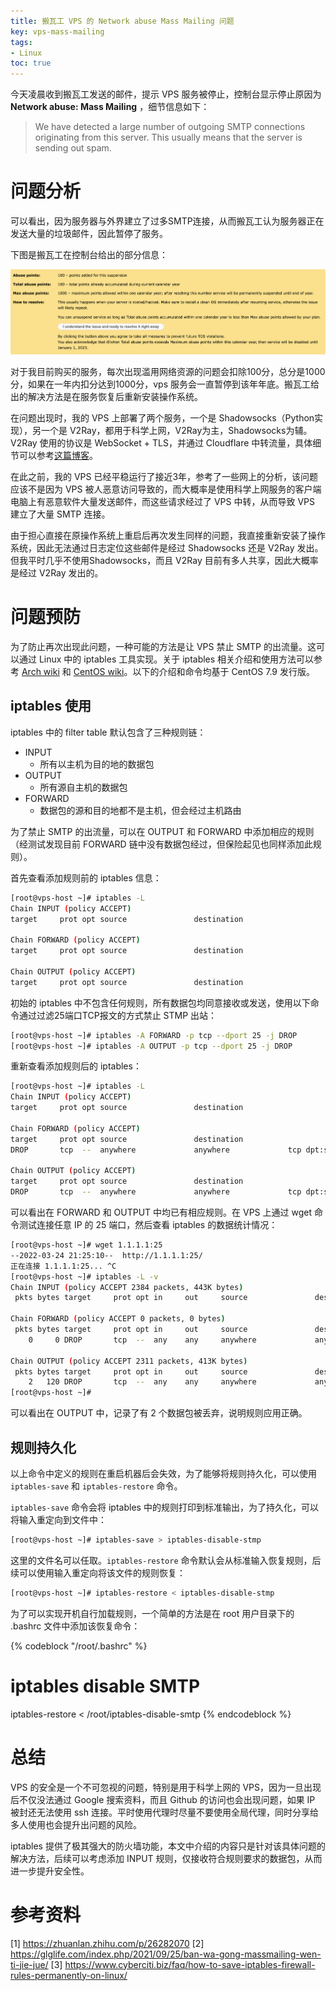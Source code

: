 ```yaml
---
title: 搬瓦工 VPS 的 Network abuse Mass Mailing 问题
key: vps-mass-mailing
tags:
- Linux
toc: true
---
```


今天凌晨收到搬瓦工发送的邮件，提示 VPS 服务被停止，控制台显示停止原因为 **Network abuse: Mass Mailing** ，细节信息如下：

> We have detected a large number of outgoing SMTP connections originating from this server. This usually means that the server is sending out spam.

<!--more-->

# 问题分析

可以看出，因为服务器与外界建立了过多SMTP连接，从而搬瓦工认为服务器正在发送大量的垃圾邮件，因此暂停了服务。

下图是搬瓦工在控制台给出的部分信息：

![控制台部分提示信息](/img/vps-mass-mailing/bandwagon-control-pane.png)

对于我目前购买的服务，每次出现滥用网络资源的问题会扣除100分，总分是1000分，如果在一年内扣分达到1000分，vps 服务会一直暂停到该年年底。搬瓦工给出的解决方法是在服务恢复后重新安装操作系统。

在问题出现时，我的 VPS 上部署了两个服务，一个是 Shadowsocks（Python实现），另一个是 V2Ray，都用于科学上网，V2Ray为主，Shadowsocks为辅。V2Ray 使用的协议是 WebSocket + TLS，并通过 Cloudflare 中转流量，具体细节可以参考[这篇博客](https://eveaz.com/1094.html)。

在此之前，我的 VPS 已经平稳运行了接近3年，参考了一些网上的分析，该问题应该不是因为 VPS 被人恶意访问导致的，而大概率是使用科学上网服务的客户端电脑上有恶意软件大量发送邮件，而这些请求经过了 VPS 中转，从而导致 VPS 建立了大量 SMTP 连接。

由于担心直接在原操作系统上重启后再次发生同样的问题，我直接重新安装了操作系统，因此无法通过日志定位这些邮件是经过 Shadowsocks 还是 V2Ray 发出。但我平时几乎不使用Shadowsocks，而且 V2Ray 目前有多人共享，因此大概率是经过 V2Ray 发出的。

# 问题预防

为了防止再次出现此问题，一种可能的方法是让 VPS 禁止 SMTP 的出流量。这可以通过 Linux 中的 iptables 工具实现。关于 iptables 相关介绍和使用方法可以参考 [Arch wiki](https://wiki.archlinux.org/title/iptables) 和 [CentOS wiki](https://wiki.centos.org/zh/HowTos/Network/IPTables)。以下的介绍和命令均基于 CentOS 7.9 发行版。

## iptables 使用

iptables 中的 filter table 默认包含了三种规则链：
- INPUT
	- 所有以主机为目的地的数据包
- OUTPUT
	- 所有源自主机的数据包
- FORWARD
	- 数据包的源和目的地都不是主机，但会经过主机路由

为了禁止 SMTP 的出流量，可以在 OUTPUT 和 FORWARD 中添加相应的规则（经测试发现目前 FORWARD 链中没有数据包经过，但保险起见也同样添加此规则）。

首先查看添加规则前的 iptables 信息：

```bash
[root@vps-host ~]# iptables -L
Chain INPUT (policy ACCEPT)
target     prot opt source               destination

Chain FORWARD (policy ACCEPT)
target     prot opt source               destination

Chain OUTPUT (policy ACCEPT)
target     prot opt source               destination
```

初始的 iptables 中不包含任何规则，所有数据包均同意接收或发送，使用以下命令通过过滤25端口TCP报文的方式禁止 STMP 出站：

```bash
[root@vps-host ~]# iptables -A FORWARD -p tcp --dport 25 -j DROP
[root@vps-host ~]# iptables -A OUTPUT -p tcp --dport 25 -j DROP
```

重新查看添加规则后的 iptables：

```bash
[root@vps-host ~]# iptables -L
Chain INPUT (policy ACCEPT)
target     prot opt source               destination

Chain FORWARD (policy ACCEPT)
target     prot opt source               destination
DROP       tcp  --  anywhere             anywhere             tcp dpt:smtp

Chain OUTPUT (policy ACCEPT)
target     prot opt source               destination
DROP       tcp  --  anywhere             anywhere             tcp dpt:smtp
```

可以看出在 FORWARD 和 OUTPUT 中均已有相应规则。在 VPS 上通过 wget 命令测试连接任意 IP 的 25 端口，然后查看 iptables 的数据统计情况：

```bash
[root@vps-host ~]# wget 1.1.1.1:25
--2022-03-24 21:25:10--  http://1.1.1.1:25/
正在连接 1.1.1.1:25... ^C
[root@vps-host ~]# iptables -L -v
Chain INPUT (policy ACCEPT 2384 packets, 443K bytes)
 pkts bytes target     prot opt in     out     source               destination

Chain FORWARD (policy ACCEPT 0 packets, 0 bytes)
 pkts bytes target     prot opt in     out     source               destination
    0     0 DROP       tcp  --  any    any     anywhere             anywhere             tcp dpt:smtp

Chain OUTPUT (policy ACCEPT 2311 packets, 413K bytes)
 pkts bytes target     prot opt in     out     source               destination
    2   120 DROP       tcp  --  any    any     anywhere             anywhere             tcp dpt:smtp
[root@vps-host ~]#
```

可以看出在 OUTPUT 中，记录了有 2 个数据包被丢弃，说明规则应用正确。

## 规则持久化

以上命令中定义的规则在重启机器后会失效，为了能够将规则持久化，可以使用 `iptables-save` 和 `iptables-restore` 命令。

`iptables-save` 命令会将 iptables 中的规则打印到标准输出，为了持久化，可以将输入重定向到文件中：

```bash
[root@vps-host ~]# iptables-save > iptables-disable-stmp
```

这里的文件名可以任取。`iptables-restore` 命令默认会从标准输入恢复规则，后续可以使用输入重定向将该文件的规则恢复：

```bash
[root@vps-host ~]# iptables-restore < iptables-disable-stmp
```

为了可以实现开机自行加载规则，一个简单的方法是在 root 用户目录下的 .bashrc 文件中添加该恢复命令：

{% codeblock "/root/.bashrc" %}
# iptables disable SMTP
iptables-restore < /root/iptables-disable-smtp
{% endcodeblock %}

# 总结

VPS 的安全是一个不可忽视的问题，特别是用于科学上网的 VPS，因为一旦出现后不仅没法通过 Google 搜索资料，而且 Github 的访问也会出现问题，如果 IP 被封还无法使用 ssh 连接。平时使用代理时尽量不要使用全局代理，同时分享给多人使用也会提升出问题的风险。

iptables 提供了极其强大的防火墙功能，本文中介绍的内容只是针对该具体问题的解决方法，后续可以考虑添加 INPUT 规则，仅接收符合规则要求的数据包，从而进一步提升安全性。

# 参考资料

[1] https://zhuanlan.zhihu.com/p/26282070
[2] https://glglife.com/index.php/2021/09/25/ban-wa-gong-massmailing-wen-ti-jie-jue/
[3] https://www.cyberciti.biz/faq/how-to-save-iptables-firewall-rules-permanently-on-linux/
